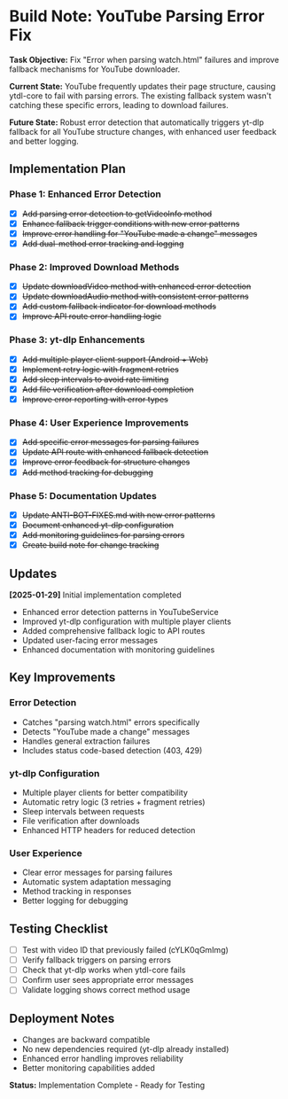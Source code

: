 # Build Note: YouTube Parsing Error Fix

**Task Objective:** Fix "Error when parsing watch.html" failures and improve fallback mechanisms for YouTube downloader.

**Current State:** YouTube frequently updates their page structure, causing ytdl-core to fail with parsing errors. The existing fallback system wasn't catching these specific errors, leading to download failures.

**Future State:** Robust error detection that automatically triggers yt-dlp fallback for all YouTube structure changes, with enhanced user feedback and better logging.

## Implementation Plan

### Phase 1: Enhanced Error Detection
- [x] ~~Add parsing error detection to getVideoInfo method~~
- [x] ~~Enhance fallback trigger conditions with new error patterns~~
- [x] ~~Improve error handling for "YouTube made a change" messages~~
- [x] ~~Add dual-method error tracking and logging~~

### Phase 2: Improved Download Methods
- [x] ~~Update downloadVideo method with enhanced error detection~~
- [x] ~~Update downloadAudio method with consistent error patterns~~
- [x] ~~Add custom fallback indicator for download methods~~
- [x] ~~Improve API route error handling logic~~

### Phase 3: yt-dlp Enhancements
- [x] ~~Add multiple player client support (Android + Web)~~
- [x] ~~Implement retry logic with fragment retries~~
- [x] ~~Add sleep intervals to avoid rate limiting~~
- [x] ~~Add file verification after download completion~~
- [x] ~~Improve error reporting with error types~~

### Phase 4: User Experience Improvements
- [x] ~~Add specific error messages for parsing failures~~
- [x] ~~Update API route with enhanced fallback detection~~
- [x] ~~Improve error feedback for structure changes~~
- [x] ~~Add method tracking for debugging~~

### Phase 5: Documentation Updates
- [x] ~~Update ANTI-BOT-FIXES.md with new error patterns~~
- [x] ~~Document enhanced yt-dlp configuration~~
- [x] ~~Add monitoring guidelines for parsing errors~~
- [x] ~~Create build note for change tracking~~

## Updates

**[2025-01-29]** Initial implementation completed
- Enhanced error detection patterns in YouTubeService
- Improved yt-dlp configuration with multiple player clients
- Added comprehensive fallback logic to API routes
- Updated user-facing error messages
- Enhanced documentation with monitoring guidelines

## Key Improvements

### Error Detection
- Catches "parsing watch.html" errors specifically
- Detects "YouTube made a change" messages
- Handles general extraction failures
- Includes status code-based detection (403, 429)

### yt-dlp Configuration
- Multiple player clients for better compatibility
- Automatic retry logic (3 retries + fragment retries)
- Sleep intervals between requests
- File verification after downloads
- Enhanced HTTP headers for reduced detection

### User Experience
- Clear error messages for parsing failures
- Automatic system adaptation messaging
- Method tracking in responses
- Better logging for debugging

## Testing Checklist
- [ ] Test with video ID that previously failed (cYLK0qGmImg)
- [ ] Verify fallback triggers on parsing errors
- [ ] Check that yt-dlp works when ytdl-core fails
- [ ] Confirm user sees appropriate error messages
- [ ] Validate logging shows correct method usage

## Deployment Notes
- Changes are backward compatible
- No new dependencies required (yt-dlp already installed)
- Enhanced error handling improves reliability
- Better monitoring capabilities added

**Status:** Implementation Complete - Ready for Testing 